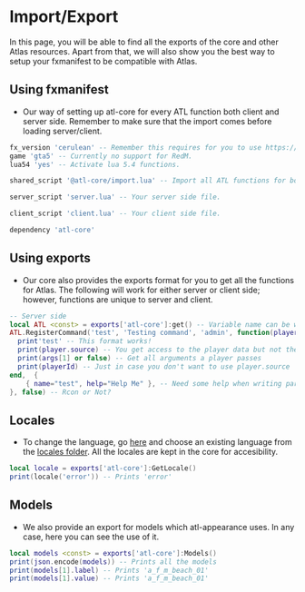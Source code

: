 # Import/Export
In this page, you will be able to find all the exports of the core and other Atlas resources. Apart from that, we will also show you the best way to setup your fxmanifest to be compatible with Atlas.

## Using fxmanifest
- Our way of setting up atl-core for every ATL function both client and server side. Remember to make sure that the import comes before loading server/client.

```lua
fx_version 'cerulean' -- Remember this requires for you to use https://
game 'gta5' -- Currently no support for RedM.
lua54 'yes' -- Activate lua 5.4 functions.

shared_script '@atl-core/import.lua' -- Import all ATL functions for both client and server.

server_script 'server.lua' -- Your server side file.

client_script 'client.lua' -- Your client side file.

dependency 'atl-core'
```

## Using exports
- Our core also provides the exports format for you to get all the functions for Atlas. The following will work for either server or client side; however, functions are unique to server and client.

```lua
-- Server side
local ATL <const> = exports['atl-core']:get() -- Variable name can be whatever you want.
ATL.RegisterCommand('test', 'Testing command', 'admin', function(player, args, playerId) -- Any rank above admin will have permissions.
  print'test' -- This format works!
  print(player.source) -- You get access to the player data but not the player methods.
  print(args[1] or false) -- Get all arguments a player passes
  print(playerId) -- Just in case you don't want to use player.source
end,  {
    { name="test", help="Help Me" }, -- Need some help when writing params?
}, false) -- Rcon or Not?
```

## Locales
- To change the language, go [here](https://github.com/AtlasFw/atl-core/blob/master/fxmanifest.lua#L50) and choose an existing language from the [locales folder](https://github.com/AtlasFw/atl-core/tree/master/data/locales). All the locales are kept in the core for accesibility.

```lua
local locale = exports['atl-core']:GetLocale()
print(locale('error')) -- Prints 'error'
```

## Models
- We also provide an export for models which atl-appearance uses. In any case, here you can see the use of it.

```lua
local models <const> = exports['atl-core']:Models()
print(json.encode(models)) -- Prints all the models
print(models[1].label) -- Prints 'a_f_m_beach_01'
print(models[1].value) -- Prints 'a_f_m_beach_01'
```